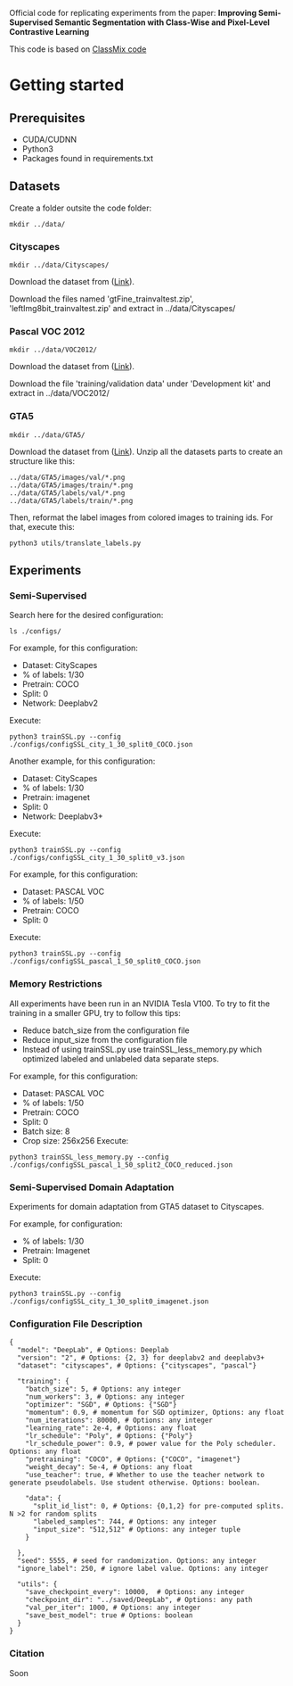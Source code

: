 Official code for replicating experiments from the paper:
**Improving Semi-Supervised Semantic Segmentation with Class-Wise and Pixel-Level Contrastive Learning**

This code is based on [ClassMix code](https://github.com/WilhelmT/ClassMix)

# Getting started
## Prerequisites
*  CUDA/CUDNN 
*  Python3
*  Packages found in requirements.txt

## Datasets

Create a folder outsite the code folder:
```
mkdir ../data/
```

### Cityscapes
```
mkdir ../data/Cityscapes/
```
Download the dataset from ([Link](https://www.cityscapes-dataset.com/)).

Download the files named 'gtFine_trainvaltest.zip', 'leftImg8bit_trainvaltest.zip' and extract in ../data/Cityscapes/

### Pascal VOC 2012
```
mkdir ../data/VOC2012/
```
Download the dataset from ([Link](http://host.robots.ox.ac.uk/pascal/VOC/voc2012/)). 

Download the file 'training/validation data' under 'Development kit' and extract in ../data/VOC2012/

### GTA5 
```
mkdir ../data/GTA5/
```
Download the dataset from ([Link](https://download.visinf.tu-darmstadt.de/data/from_games/)).
Unzip all the datasets parts to create an structure like this:
```
../data/GTA5/images/val/*.png
../data/GTA5/images/train/*.png
../data/GTA5/labels/val/*.png
../data/GTA5/labels/train/*.png
```

Then, reformat the label images from colored images to training ids.
For that, execute this:
```
python3 utils/translate_labels.py
```

## Experiments
### Semi-Supervised
Search here for the desired configuration:
```
ls ./configs/
```
For example, for this configuration:
* Dataset: CityScapes
* % of labels:  1/30  
* Pretrain: COCO
* Split: 0
* Network: Deeplabv2

Execute:

```
python3 trainSSL.py --config ./configs/configSSL_city_1_30_split0_COCO.json 
```

Another example, for this configuration:
* Dataset: CityScapes
* % of labels:  1/30  
* Pretrain: imagenet
* Split: 0
* Network: Deeplabv3+

Execute:

```
python3 trainSSL.py --config ./configs/configSSL_city_1_30_split0_v3.json 
```


For example, for this configuration:
* Dataset: PASCAL VOC
* % of labels:  1/50  
* Pretrain: COCO
* Split: 0

Execute:

```
python3 trainSSL.py --config ./configs/configSSL_pascal_1_50_split0_COCO.json 
```


### Memory Restrictions

All experiments have been run in an NVIDIA Tesla V100. To try to fit the training in a smaller GPU, try to follow this tips:

* Reduce batch_size from the configuration file 
* Reduce input_size from the configuration file 
* Instead of using trainSSL.py use trainSSL_less_memory.py which optimized labeled and unlabeled data separate steps.



For example, for this configuration:
* Dataset: PASCAL VOC
* % of labels:  1/50  
* Pretrain: COCO
* Split: 0
* Batch size: 8
* Crop size: 256x256
Execute:

```
python3 trainSSL_less_memory.py --config ./configs/configSSL_pascal_1_50_split2_COCO_reduced.json 
```


### Semi-Supervised Domain Adaptation

Experiments for domain adaptation from GTA5 dataset to Cityscapes.

For example, for configuration:
* % of labels:  1/30  
* Pretrain: Imagenet
* Split: 0

Execute:
```
python3 trainSSL.py --config ./configs/configSSL_city_1_30_split0_imagenet.json 
```

### Configuration File Description
```
{
  "model": "DeepLab", # Options: Deeplab
  "version": "2", # Options: {2, 3} for deeplabv2 and deeplabv3+
  "dataset": "cityscapes", # Options: {"cityscapes", "pascal"}

  "training": {
    "batch_size": 5, # Options: any integer
    "num_workers": 3, # Options: any integer
    "optimizer": "SGD", # Options: {"SGD"}
    "momentum": 0.9, # momentum for SGD optimizer, Options: any float 
    "num_iterations": 80000, # Options: any integer
    "learning_rate": 2e-4, # Options: any float
    "lr_schedule": "Poly", # Options: {"Poly"}
    "lr_schedule_power": 0.9, # power value for the Poly scheduler. Options: any float
    "pretraining": "COCO", # Options: {"COCO", "imagenet"}
    "weight_decay": 5e-4, # Options: any float
    "use_teacher": true, # Whether to use the teacher network to generate pseudolabels. Use student otherwise. Options: boolean. 
    
    "data": {
      "split_id_list": 0, # Options: {0,1,2} for pre-computed splits. N >2 for random splits
      "labeled_samples": 744, # Options: any integer
      "input_size": "512,512" # Options: any integer tuple
    }

  },
  "seed": 5555, # seed for randomization. Options: any integer
  "ignore_label": 250, # ignore label value. Options: any integer

  "utils": {
    "save_checkpoint_every": 10000,  # Options: any integer
    "checkpoint_dir": "../saved/DeepLab", # Options: any path
    "val_per_iter": 1000, # Options: any integer
    "save_best_model": true # Options: boolean
  }
}
```

### Citation
Soon